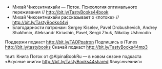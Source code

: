 
+ Михай Чиксентмихайи — Поток. Психология оптимального переживания // http://bit.ly/TastyBooks44book
+ Михай Чиксентмихайи рассказывает о «потоке» // http://bit.ly/TastyBooks44vi
+ Благодарности патронам: Sergey Kiselev, Pavel Drobushevich, Andrey Shakhmin, Aleksandr Kiriushin, Pavel, Sergii Zhuk, Nikolay Ushmodin

Поддержи подкаст http://bit.ly/TAOPpatron
Подпишись в iTunes http://bit.ly/tastybooks
Скачай подкаст http://bit.ly/TastyBooks44mp3

твит:
Книга Поток от @AlpinaBookRu — в новом сезоне подкаста «Вкусные книги» http://bit.ly/TastyBooks44shared #вкусныекниги